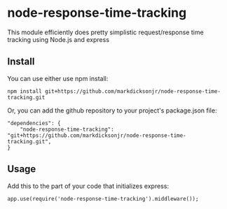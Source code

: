 node-response-time-tracking
=========================
This module efficiently does pretty simplistic request/response time tracking using Node.js and express

## Install
You can use either use npm install:

    npm install git+https://github.com/markdicksonjr/node-response-time-tracking.git

Or, you can add the github repository to your project's package.json file:

    "dependencies": {
        "node-response-time-tracking": "git+https://github.com/markdicksonjr/node-response-time-tracking.git",
    }

## Usage

Add this to the part of your code that initializes express:

    app.use(require('node-response-time-tracking').middleware());